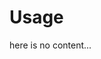 # Usage

<!--lint disable list-item-indent-->
<!--lint disable list-item-bullet-indent-->

here is no content...
